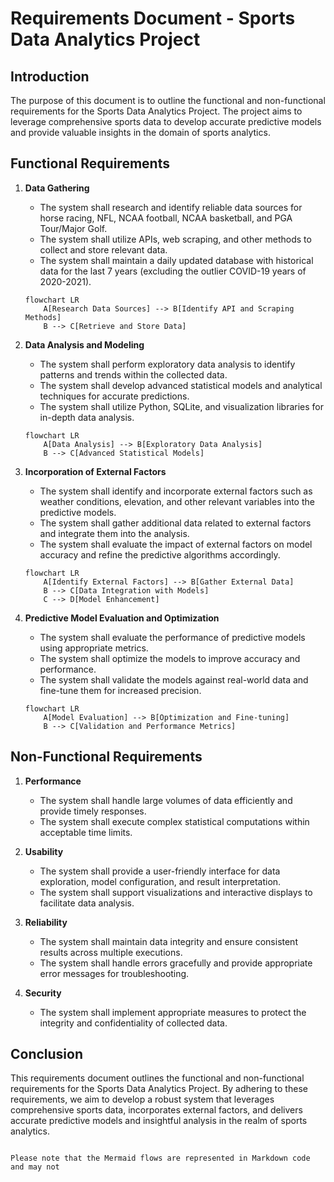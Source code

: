 # Requirements Document - Sports Data Analytics Project

## Introduction
The purpose of this document is to outline the functional and non-functional requirements for the Sports Data Analytics Project. The project aims to leverage comprehensive sports data to develop accurate predictive models and provide valuable insights in the domain of sports analytics.

## Functional Requirements
1. **Data Gathering**
   - The system shall research and identify reliable data sources for horse racing, NFL, NCAA football, NCAA basketball, and PGA Tour/Major Golf.
   - The system shall utilize APIs, web scraping, and other methods to collect and store relevant data.
   - The system shall maintain a daily updated database with historical data for the last 7 years (excluding the outlier COVID-19 years of 2020-2021).

   ```mermaid
   flowchart LR
       A[Research Data Sources] --> B[Identify API and Scraping Methods]
       B --> C[Retrieve and Store Data]
   ```

2. **Data Analysis and Modeling**
   - The system shall perform exploratory data analysis to identify patterns and trends within the collected data.
   - The system shall develop advanced statistical models and analytical techniques for accurate predictions.
   - The system shall utilize Python, SQLite, and visualization libraries for in-depth data analysis.

   ```mermaid
   flowchart LR
       A[Data Analysis] --> B[Exploratory Data Analysis]
       B --> C[Advanced Statistical Models]
   ```

3. **Incorporation of External Factors**
   - The system shall identify and incorporate external factors such as weather conditions, elevation, and other relevant variables into the predictive models.
   - The system shall gather additional data related to external factors and integrate them into the analysis.
   - The system shall evaluate the impact of external factors on model accuracy and refine the predictive algorithms accordingly.

   ```mermaid
   flowchart LR
       A[Identify External Factors] --> B[Gather External Data]
       B --> C[Data Integration with Models]
       C --> D[Model Enhancement]
   ```

4. **Predictive Model Evaluation and Optimization**
   - The system shall evaluate the performance of predictive models using appropriate metrics.
   - The system shall optimize the models to improve accuracy and performance.
   - The system shall validate the models against real-world data and fine-tune them for increased precision.

   ```mermaid
   flowchart LR
       A[Model Evaluation] --> B[Optimization and Fine-tuning]
       B --> C[Validation and Performance Metrics]
   ```

## Non-Functional Requirements
1. **Performance**
   - The system shall handle large volumes of data efficiently and provide timely responses.
   - The system shall execute complex statistical computations within acceptable time limits.

2. **Usability**
   - The system shall provide a user-friendly interface for data exploration, model configuration, and result interpretation.
   - The system shall support visualizations and interactive displays to facilitate data analysis.

3. **Reliability**
   - The system shall maintain data integrity and ensure consistent results across multiple executions.
   - The system shall handle errors gracefully and provide appropriate error messages for troubleshooting.

4. **Security**
   - The system shall implement appropriate measures to protect the integrity and confidentiality of collected data.

## Conclusion
This requirements document outlines the functional and non-functional requirements for the Sports Data Analytics Project. By adhering to these requirements, we aim to develop a robust system that leverages comprehensive sports data, incorporates external factors, and delivers accurate predictive models and insightful analysis in the realm of sports analytics.

```

Please note that the Mermaid flows are represented in Markdown code and may not
